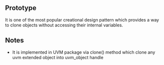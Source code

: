 Prototype
-----------------------
It is one of the most popular creational design pattern which provides a way to clone objects without accessing their internal variables.

Notes
----------------------
- It is implemented in UVM package via clone() method which clone any uvm extended object into uvm_object handle
